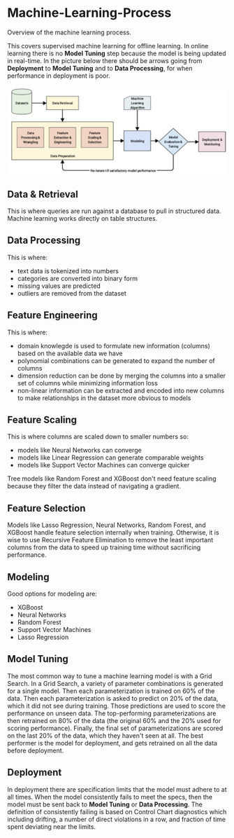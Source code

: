 # Machine-Learning-Process
Overview of the machine learning process. 
  
This covers supervised machine learning for offline learning. In online learning there is no **Model Tuning** step because the model is being updated in real-time. In the picture below there should be arrows going from **Deployment** to **Model Tuning** and to **Data Processing**, for when performance in deployment is poor.

![alt text](https://github.com/nicholasjmorris1993/Machine-Learning-Process/blob/main/machine_learning_pipeline.png)

## Data & Retrieval
This is where queries are run against a database to pull in structured data. Machine learning works directly on table structures.

## Data Processing
This is where:
- text data is tokenized into numbers
- categories are converted into binary form
- missing values are predicted
- outliers are removed from the dataset

## Feature Engineering
This is where:
- domain knowlegde is used to formulate new information (columns) based on the available data we have
- polynomial combinations can be generated to expand the number of columns
- dimension reduction can be done by merging the columns into a smaller set of columns while minimizing information loss
- non-linear information can be extracted and encoded into new columns to make relationships in the dataset more obvious to models

## Feature Scaling
This is where columns are scaled down to smaller numbers so:
- models like Neural Networks can converge
- models like Linear Regression can generate comparable weights
- models like Support Vector Machines can converge quicker
  
Tree models like Random Forest and XGBoost don't need feature scaling because they filter the data instead of navigating a gradient.

## Feature Selection
Models like Lasso Regression, Neural Networks, Random Forest, and XGBoost handle feature selection internally when training. Otherwise, it is wise to use Recursive Feature Elimination to remove the least important columns from the data to speed up training time without sacrificing performance.

## Modeling
Good options for modeling are:
- XGBoost
- Neural Networks
- Random Forest
- Support Vector Machines
- Lasso Regression

## Model Tuning
The most common way to tune a machine learning model is with a Grid Search. In a Grid Search, a variety of parameter combinations is generated for a single model. Then each parameterization is trained on 60% of the data. Then each parameterization is asked to predict on 20% of the data, which it did not see during training. Those predictions are used to score the performance on unseen data. The top-performing parameterizations are then retrained on 80% of the data (the original 60% and the 20% used for scoring performance). Finally, the final set of parameterizations are scored on the last 20% of the data, which they haven't seen at all. The best performer is the model for deployment, and gets retrained on all the data before deployment.

## Deployment
In deployment there are specification limits that the model must adhere to at all times. When the model consistently fails to meet the specs, then the model must be sent back to **Model Tuning** or **Data Processing**. The definition of consistently failing is based on Control Chart diagnostics which including drifting, a number of direct violations in a row, and fraction of time spent deviating near the limits.
